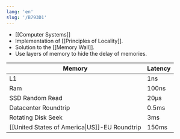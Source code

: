 ```yaml
---
lang: 'en'
slug: '/B793D1'
---
```


- [[Computer Systems]]
- Implementation of [[Principles of Locality]].
- Solution to the [[Memory Wall]].
- Use layers of memory to hide the delay of memories.

| Memory                                        | Latency |
| --------------------------------------------- | ------- |
| L1                                            | 1ns     |
| Ram                                           | 100ns   |
| SSD Random Read                               | 20µs    |
| Datacenter Roundtrip                          | 0.5ms   |
| Rotating Disk Seek                            | 3ms     |
| [[United States of America\|US]]-EU Roundtrip | 150ms   |
